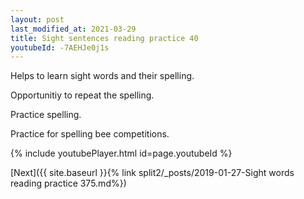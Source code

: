 ```yaml
---
layout: post
last_modified_at: 2021-03-29
title: Sight sentences reading practice 40
youtubeId: -7AEHJe0j1s
---
```

 
 
Helps to learn sight words and their spelling.

Opportunitiy to repeat the spelling. 

Practice spelling. 
 
Practice for spelling bee competitions. 
 
{% include youtubePlayer.html id=page.youtubeId %}
 
 

[Next]({{ site.baseurl }}{% link  split2/_posts/2019-01-27-Sight words reading practice 375.md%})
 
